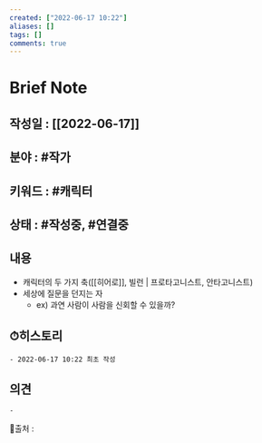 ```yaml
---
created: ["2022-06-17 10:22"]
aliases: []
tags: []
comments: true
---
```



# Brief Note
## 작성일 : [[2022-06-17]]
## 분야 : #작가
## 키워드 : #캐릭터 
## 상태 :  #작성중, #연결중 


## 내용
- 캐릭터의 두 가지 축([[히어로]], 빌런 | 프로타고니스트, 안타고니스트)
- 세상에 질문을 던지는 자
	- ex) 과연 사람이 사람을 신회할 수 있을까?

## ⏱히스토리
	- 2022-06-17 10:22 최초 작성

## 의견
	-


📙출처 :